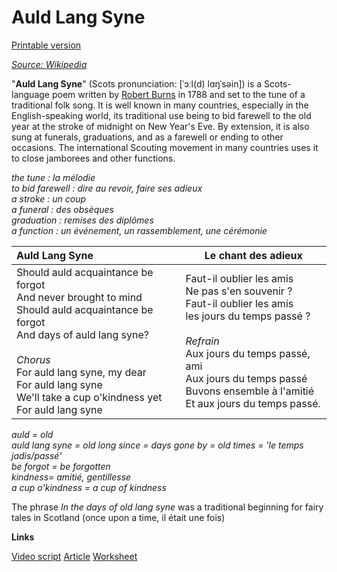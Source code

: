 # Auld Lang Syne

[Printable version](auld_lang_syne.pdf)

[*Source: Wikipedia*](https://en.wikipedia.org/wiki/Auld_Lang_Syne)

"**Auld Lang Syne**" (Scots pronunciation: [ˈɔːl(d) lɑŋˈsəin]) is a Scots-language poem written by [Robert Burns](https://en.wikipedia.org/wiki/Robert_Burns) in 1788 and set to the tune of a traditional folk song. It is well known in many countries, especially in the English-speaking world, its traditional use being to bid farewell to the old year at the stroke of midnight on New Year's Eve. By extension, it is also sung at funerals, graduations, and as a farewell or ending to other occasions. The international Scouting movement in many countries uses it to close jamborees and other functions.

*the tune : la mélodie  
to bid farewell : dire au revoir, faire ses adieux  
a stroke : un coup  
a funeral : des obsèques  
graduation : remises des diplômes  
a function : un événement, un rassemblement, une cérémonie*

| Auld Lang Syne                                               | Le chant des adieux                                          |
| :----------------------------------------------------------- | ------------------------------------------------------------ |
| Should auld acquaintance be forgot <br/>And never brought to mind<br/>Should auld acquaintance be forgot<br/>And days of auld lang syne?<br /><br />*Chorus*<br />For auld lang syne, my dear  <br/>For auld lang syne  <br />We'll take a cup o'kindness yet  <br />For auld lang syne | Faut-il oublier les amis <br/>Ne pas s'en souvenir ?<br/>Faut-il oublier les amis  <br/>les jours du temps passé ?<br/><br/>*Refrain* <br />Aux jours du temps passé, ami  <br />Aux jours du temps passé  <br />Buvons ensemble à l'amitié  <br />Et aux jours du temps passé. |

*auld = old  
auld lang syne = old long since = days gone by = old times = 'le temps jadis/passé'  
be forgot = be forgotten  
kindness= amitié, gentillesse  
a cup o'kindness = a cup of kindness*

The phrase *In the days of old lang syne* was a traditional beginning for fairy tales in Scotland (once upon a time, il était une fois)

**Links**

[Video script](brexit_approval_script)
[Article](brexit_approval_script_article)
[Worksheet](brexit_approval_script)